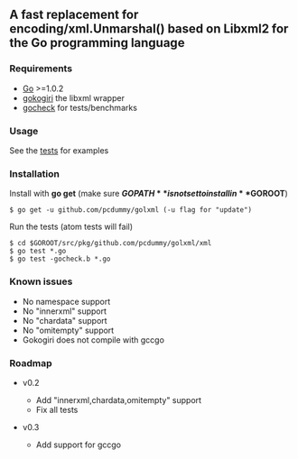 ## A fast replacement for encoding/xml.Unmarshal() based on Libxml2 for the Go programming language

### Requirements

* [Go](http://golang.org/doc/install) >=1.0.2
* [gokogiri](https://github.com/moovweb/gokogiri) the libxml wrapper
* [gocheck](http://labix.org/gocheck) for tests/benchmarks 


### Usage

See the [tests](https://github.com/pcdummy/golxml/blob/master/xml/xml_test.go) for examples 


### Installation

Install with **go get** (make sure **$GOPATH** is not set to install in **$GOROOT**)

	$ go get -u github.com/pcdummy/golxml (-u flag for "update")


Run the tests (atom tests will fail)

	$ cd $GOROOT/src/pkg/github.com/pcdummy/golxml/xml
	$ go test *.go
	$ go test -gocheck.b *.go

### Known issues

* No namespace support
* No "innerxml" support
* No "chardata" support
* No "omitempty" support
* Gokogiri does not compile with gccgo

### Roadmap

- v0.2
	* Add "innerxml,chardata,omitempty" support
	* Fix all tests

- v0.3
	* Add support for gccgo